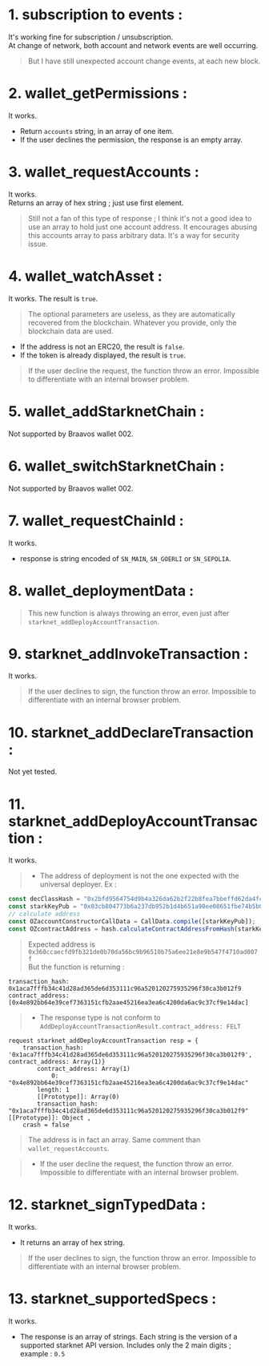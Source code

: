 # 1. subscription to events :
It's working fine for subscription / unsubscription.  
At change of network, both account and network events are well occurring.  
> But I have still unexpected account change events, at each new block.

# 2. wallet_getPermissions :
It works.  
- Return `accounts` string, in an array of one item. 
- If the user declines the permission, the response is an empty array.

# 3. wallet_requestAccounts :
It works.  
Returns an array of hex string ; just use first element. 
> Still not a fan of this type of response ; I think it's not a good idea to use an array to hold just one account address. It encourages abusing this accounts array to pass arbitrary data. It's a way for security issue.
  
# 4. wallet_watchAsset :
It works. The result is `true`. 
> The optional parameters are useless, as they are automatically recovered from the blockchain. Whatever you provide, only the blockchain data are used.
- If the address is not an ERC20, the result is `false`.
- If the token is already displayed, the result is `true`.
> If the user decline the request, the function throw an error. Impossible to differentiate with an internal browser problem.
  
# 5. wallet_addStarknetChain :
  Not supported by Braavos wallet 002.  
  
# 6. wallet_switchStarknetChain :
  Not supported by Braavos wallet 002.  
 
# 7. wallet_requestChainId :
It works.
- response is string encoded of `SN_MAIN`, `SN_GOERLI` or `SN_SEPOLIA`.
  
# 8. wallet_deploymentData :
> This new function is always throwing an error, even just after ` starknet_addDeployAccountTransaction`.

# 9. starknet_addInvokeTransaction :
It works. 
> If the user declines to sign, the function throw an error. Impossible to differentiate with an internal browser problem.

# 10. starknet_addDeclareTransaction :
Not yet tested.

# 11. starknet_addDeployAccountTransaction :
It works.
> - The address of deployment is not the one expected with the universal deployer. Ex :  
``` typescript 
const decClassHash = "0x2bfd9564754d9b4a326da62b2f22b8fea7bbeffd62da4fcaea986c323b7aeb"; // OZ cairo v2.1.0
const starkKeyPub = "0x03cb804773b6a237db952b1d4b651a90ee08651fbe74b5b05f8fabb2529acb45";
// calculate address
const OZaccountConstructorCallData = CallData.compile([starkKeyPub]);
const OZcontractAddress = hash.calculateContractAddressFromHash(starkKeyPub, decClassHash, OZaccountConstructorCallData, 0);
```
> Expected address is `0x360ccaecfd9fb321de0b70da56bc9b96510b75a6ee21e8e9b547f4710ad007f`  
> But the function is returning :
```
transaction_hash: 0x1aca7fffb34c41d28ad365de6d353111c96a520120275935296f30ca3b012f9 
contract_address:[0x4e892bb64e39cef7363151cfb2aae45216ea3ea6c4200da6ac9c37cf9e14dac]
```

> - The response type is not conform to `AddDeployAccountTransactionResult.contract_address: FELT`
```
request starknet_addDeployAccountTransaction resp = {
    transaction_hash: '0x1aca7fffb34c41d28ad365de6d353111c96a520120275935296f30ca3b012f9', contract_address: Array(1)}
        contract_address: Array(1)
            0: "0x4e892bb64e39cef7363151cfb2aae45216ea3ea6c4200da6ac9c37cf9e14dac"
        length: 1
        [[Prototype]]: Array(0)
        transaction_hash: "0x1aca7fffb34c41d28ad365de6d353111c96a520120275935296f30ca3b012f9"[[Prototype]]: Object , 
    crash = false
```
> The address is in fact an array. Same comment than `wallet_requestAccounts`.
  
>  - If the user decline the request, the function throw an error. Impossible to differentiate with an internal browser problem.

# 12. starknet_signTypedData : 
It works.
- It returns an array of hex string.
> If the user declines to sign, the function throw an error. Impossible to differentiate with an internal browser problem.

# 13. starknet_supportedSpecs :
It works.
- The response is an array of strings. Each string is the version of a supported starknet API version. Includes only the 2 main digits ; example : `0.5` 

